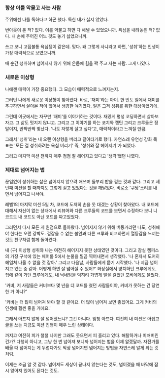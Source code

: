 ### 항상 이를 악물고 사는 사람
주위에선 나를 독하다고 하곤 했다. 독한 내가 싫지 않았다.

번아웃이 온 적? 없다. 이를 악물고 하면 다 해낼 수 있었으니까. 욕심을 내려놓은 적? 없다. 내 손에 주어진 어느 것도 놓기 싫었으니까.

쓰고 보니 고집불통 욕심쟁이 같은데. 맞다. 왜 그렇게 사냐라고 하면, '성취'하는 인생이 가장 매력적으로 보였으니까.

매 순간 성취하며 넘어지지 않기 위해 온몸에 힘을 꽉 주고 사는 사람. 그게 나였다.

### 새로운 이상형

나에겐 매력이 가장 중요했다. 그 모습이 매력적으로 느껴지는지.

그러던 나에게 새로운 이상형이 찾아왔다. 바로, '재미'라는 아이. 한 번도 일에서 재미를 추구하면서 살아본 적이 없어서 생경한 얘기였다. 일은 그저 성취를 위한 대상이었기에.

그런데 이곳에서는 자꾸만 '재미'를 이야기하는 것이다. 재밌게 평생 코딩하면서 살아보자고. 그 삶도 멋지지 않냐고. 그리고 그 이야기를 하는 코치와 캡틴 그리고 크루들은 정말이지, 반짝반짝 빛났다. '나도 저렇게 살고 싶다'고, 매력적이라고 느껴질 만큼.

그래서 '성취'라는 내 오랜 이상형을 버리고 갈아타기로 했다. 자연스레 유연성 강화 목표는 '모든 걸 성취하려는 욕심 버리기' 즉, '성취와 잘 헤어지기'가 되었다.

그리고 마지막 미션 전까지 매주 점점 잘 헤어지고 있다고 '생각'했던 나였다.

### 제대로 넘어지는 법

끊임없이 성취하는 삶은 넘어지지 않으려 애쓰며 돌부리 밭을 걷는 것과 같다. 그리고 세 번째 미션을 할 때까지도 그렇게 걷고 있었다는 것을 깨달았다. 비로소 '쿠당'소리를 내면서 넘어지고 나서야.

레벨1의 마지막 미션 5일 차, 코드에 도저히 손을 못 대겠는 상황이 찾아왔다. 내 코드에 대해서 자신이 없는 상태에서 리뷰어와 다른 크루들의 코드를 보면서 수정하다 보니 니 코드도 내 코드도 아닌 코드를 짜고있었다.

그러면서 다시 모든 게 원점으로 돌아왔다. 넘어지지 않기 위해 버둥거리던 나도, 성취해야 한다는 오랜 강박도. 걷잡을 수 없는 불안과 다른 크루와 비교하면서 열등감을 느끼는 것도 친구처럼 함께 돌아왔다.

내 (구) 이상형 성취와 나는 여전히 헤어지지 못한 상태였던 것이다. 그리고 잠실 캠퍼스의 가장 구석에 있는 페어룸 5에서 눈물을 찔끔 찍어내면서 생각했다. '나 혼자서 도저히 헤엄쳐 나올 수 없을 것 같아.'
그리고 다음날, 사람들에게 묻기 시작했다. '나 지금 넘어지고 있는 중 같아. 어떻게 하면 잘 넘어질 수 있어?' 화장실에서 양치하던 크루에게도, 집에 같이 가던 크루에게도, 내 닉네임을 익히려 가볍게 말을 걸었던 포비에게도 물었다.

'커비, 저 사람들은 커비보다 몇 년을 더 코드를 쳤던 사람들이야, 커비가 못하는 건 당연한 거 아냐?'

'커비는 더 많이 넘어져 봐야 할 것 같아요. 더 많이 넘어져 보면 좋겠어요. 그게 커비의 인생에 훨씬 좋을 거에요.'

그래서 아프지 않게 잘 넘어졌느냐? 그건 아니다. 엄청 아프다. 여전히 내 미션은 아쉽고 글을 쓰는 지금도 미션 진행이 매우 느린 상태이다.

까지고 여전히 피가 철철 나지만 그래도 웃으면서 피 흘리고 있다. 해탈하거나 미쳐버린 건가? 다행히 아니고, 그냥 한 번 넘어져 보니까 넘어지는 법을 이제 알겠달까. 자전거를 배울 때 넘어지는 게 두렵다가도 막상 넘어지면 넘어지는 방법을 자연스레 알게 되는 것처럼.

이제는 조금 알 것 같다. 넘어져도 세상이 끝나지 않는다는 것도, 넘어졌을 때 바닥에 잠시 엎어져 있어도 된다는 것도.
